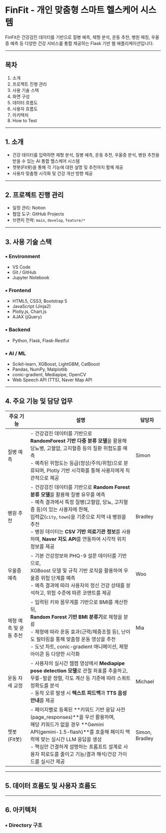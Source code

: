 # FinFit - 개인 맞춤형 스마트 헬스케어 시스템

FinFit은 건강검진 데이터를 기반으로 질병 예측, 체형 분석, 운동 추천, 병원 매칭, 우울증 예측 등 다양한 건강 서비스를 통합 제공하는 Flask 기반 웹 애플리케이션입니다.

---

## 목차
1. 소개  
2. 프로젝트 진행 관리  
3. 사용 기술 스택  
4. 화면 구성  
5. 데이터 흐름도
6. 사용자 흐름도  
7. 아키텍처  
8. How to Test  

---

## 1. 소개

- 건강 데이터를 입력하면 체형 분석, 질병 예측, 운동 추천, 우울증 분석, 병원 추천을 받을 수 있는 AI 통합 헬스케어 시스템
- 챗봇(Fit봇)을 통해 각 기능에 대한 설명 및 추천까지 함께 제공
- 사용자 맞춤형 시각화 및 건강 개선 방향 제공

---

## 2. 프로젝트 진행 관리

- 일정 관리: Notion
- 협업 도구: GitHub Projects
- 브랜치 전략: `main`, `develop`, `feature/*`

---

## 3. 사용 기술 스택

### ▪ Environment
- VS Code
- Git / GitHub
- Jupyter Notebook

### ▪ Frontend
- HTML5, CSS3, Bootstrap 5
- JavaScript (Jinja2)
- Plotly.js, Chart.js
- AJAX (jQuery)

### ▪ Backend
- Python, Flask, Flask-Restful

### ▪ AI / ML
- Scikit-learn, XGBoost, LightGBM, CatBoost
- Pandas, NumPy, Matplotlib
- conic-gradient, Mediapipe, OpenCV
- Web Speech API (TTS), Naver Map API

---

## 4. 주요 기능 및 담당 업무

| 주요 기능               | 설명 | 담당자 |
|------------------------|------|--------|
| 질병 예측              | - 건강검진 데이터를 기반으로 <br> **RandomForest 기반 다중 분류 모델**을 활용해 당뇨병, 고혈압, 고지혈증 등의 질환 위험도를 예측 <br> - 예측된 위험도는 등급(정상/주의/위험)으로 분류되며, Plotly 기반 시각화를 통해 사용자에게 직관적으로 제공 | Simon |
| 병원 추천              | - 건강검진 데이터를 기반으로 **Random Forest 분류 모델**을 활용해 질병 유무를 예측 <br> - 예측 결과에서 특정 질병(고혈압, 당뇨, 고지혈증 등)이 있는 사용자에 한해, <br> 입력값(`city`, `town`)을 기준으로 지역 내 병원을 추천 <br> - 병원 데이터는 **CSV 기반 의료기관 정보**를 사용하며, **Naver 지도 API**를 연동하여 시각적 위치 정보를 제공 | Bradley |
| 우울증 예측            | - 기본 건강정보와 PHQ-9 설문 데이터를 기반으로, <br> XGBoost 모델 및 규칙 기반 로직을 활용하여 우울증 위험 단계를 예측 <br> - 예측 결과에 따라 사용자의 정신 건강 상태를 분석하고, 위험 수준에 따른 코멘트를 제공 | Woo |
| 체형 예측 및 운동 추천 | - 입력된 키와 몸무게를 기반으로 BMI를 계산한 뒤, <br> **Random Forest 기반 BMI 분류기**로 체형을 분류 <br> - 체형에 따라 운동 효과(근력/체중조절 등), 난이도 필터링을 통해 맞춤형 운동 영상을 추천 <br> - 도넛 차트, conic-gradient 애니메이션, 체형 아이콘 등 다양한 시각화 | Mia |
| 운동 자세 교정         | - 사용자의 실시간 웹캠 영상에서 **Mediapipe pose detection 모델**로 관절 좌표를 추출하고, <br> 무릎-발끝 정렬, 각도 계산 등 기준에 따라 스쿼트 정확도를 분석 <br> - 동작 오류 발생 시 **텍스트 피드백**과 **TTS 음성 안내**를 제공 | Michael |
| 챗봇 (Fit봇)           | - 페이지별로 등록된 **키워드 기반 응답 사전(page_responses)**을 우선 활용하며, <br> 해당 키워드가 없을 경우 **Gemini API(gemini-1.5-flash)**를 호출해 페이지 맥락에 맞는 실시간 LLM 응답을 생성 <br> - 핵심만 간결하게 설명하는 프롬프트 설계로 사용자 피로도를 줄이고 기능/결과 해석/건강 가이드를 실시간 제공 | Simon, Bradley |

---

## 5. 데이터 흐름도 및 사용자 흐름도

---

## 6. 아키텍처

### ▪ Directory 구조

